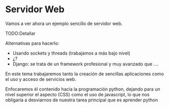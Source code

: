 # Servidor Web

Vamos a ver ahora un ejemplo sencillo de servidor web.

TODO:Detallar

Alternativas para hacerlo:

* Usando sockets y threads (trabajamos a más bajo nivel)
* ¿?
* Django: se trata de un framework profesional y muy avanzado que ....

En este tema trabajaremos tanto la creación de sencillas aplicaciones como el uso y acceso de servicios web.

Enfocaremos él contenido hacia la programación python, dejando para un nivel superior el aspecto (CSS) como el uso de javascript, lo que nos obligaría a desviarnos de nuestra tarea principal que es aprender python

